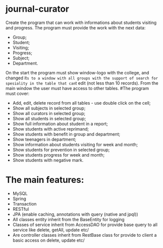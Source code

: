 # journal-curator
Create the program that can work with informations about students visiting and progress.
The program must provide the work with the next data:

- Group;
- Student;
- Visiting;
- Progress;
- Subject;
- Department.

On the start the program must show window-logo with the college, and changed it`s to a window with all groups
with the support of search for spesiality in the table that can`t edit (not less than 10 records).
From the main window the user must have access to other tables.
#The program must cover:

- Add, edit, delete record from all tables - use double click on the cell;
- Show all subjects in selected group;
- Show all curators in selected group;
- Show all students in selected group;
- Show full information about student in a report;
- Show students with active reprimand;
- Show students with benefit in group and department;
- Show teenagers in department;
- Show information about students visiting for week and month;
- Show students for prevention in selected group;
- Show students progress for week and month;
- Show students with negative mark.

# The main features:
- MySQL
- Spring
- Transaction
- RESTful
- JPA (enable caching, annotations with query (native and jpql))
- All classes entity inherit from the BaseEntity for logging
- Classes of service inherit from AccessDAO for provide base query to all service like delete, getAll, update etc/
- Are controller classes inherit from RestBase class for provide to client a basic access on delete, update etc/
